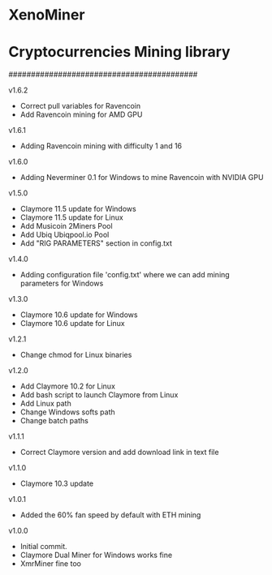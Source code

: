 # XenoMiner
# Cryptocurrencies Mining library
##########################################

v1.6.2
- Correct pull variables for Ravencoin
- Add Ravencoin mining for AMD GPU

v1.6.1
- Adding Ravencoin mining with difficulty 1 and 16

v1.6.0
- Adding Neverminer 0.1 for Windows to mine Ravencoin with NVIDIA GPU

v1.5.0
- Claymore 11.5 update for Windows
- Claymore 11.5 update for Linux
- Add Musicoin 2Miners Pool
- Add Ubiq Ubiqpool.io Pool
- Add "RIG PARAMETERS" section in config.txt

v1.4.0
- Adding configuration file 'config.txt' where we can add mining parameters for Windows

v1.3.0
- Claymore 10.6 update for Windows
- Claymore 10.6 update for Linux

v1.2.1
- Change chmod for Linux binaries

v1.2.0
- Add Claymore 10.2 for Linux
- Add bash script to launch Claymore from Linux
- Add Linux path
- Change Windows softs path
- Change batch paths

v1.1.1
- Correct Claymore version and add download link in text file

v1.1.0
- Claymore 10.3 update

v1.0.1
- Added the 60% fan speed by default with ETH mining

v1.0.0
- Initial commit.
- Claymore Dual Miner for Windows works fine
- XmrMiner fine too
